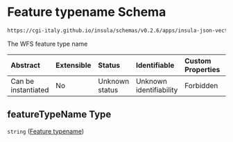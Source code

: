 # Feature typename Schema

```txt
https://cgi-italy.github.io/insula/schemas/v0.2.6/apps/insula-json-vector-dataset.schema.json#/allOf/1/properties/featureTypeName
```

The WFS feature type name

| Abstract            | Extensible | Status         | Identifiable            | Custom Properties | Additional Properties | Access Restrictions | Defined In                                                                                                             |
| :------------------ | :--------- | :------------- | :---------------------- | :---------------- | :-------------------- | :------------------ | :--------------------------------------------------------------------------------------------------------------------- |
| Can be instantiated | No         | Unknown status | Unknown identifiability | Forbidden         | Allowed               | none                | [insula-json-vector-dataset.schema.json\*](schemas/apps/insula-json-vector-dataset.schema.json) |

## featureTypeName Type

`string` ([Feature typename](insula-json-vector-dataset-allof-vector-layer-configuration-properties-feature-typename.md))
